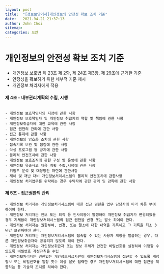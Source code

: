 ```yaml
---
layout: post
title:  "[정보보안기사]개인정보의 안전성 확보 조치 기준"
date:   2021-04-21 21:37:13
author: John Choi
sitemap:
categories: 보안
---
```


# 개인정보의 안전성 확보 조치 기준

- 개인정보 보호법 제 23조 제 2항, 제 24조 제3항, 제 29조에 근거한 기준
- 안정성을 확보하기 위한 세부적 기준 제시
- 개인정보 처리자에게 적용

#### 제 4조 - 내부관리계획의 수립, 시행

```

- 개인정보 보호책임자의 지정에 관한 사항
- 개인정보 보호책임자 및 개인정보 취급자의 역할 및 책임에 관한 사항
- 개인정보취급자에 대한 교육에 관한 사항
- 접근 권한의 관리에 관한 사항
- 접근 통제에 관한 사항
- 개인정보의 암호화 조치에 관한 사항
- 접속기록 보관 및 점검에 관한 사항
- 악성 프로그램 등 방지에 관한 사항
- 물리적 안전조치에 관한 사항
- 개인정보 보호조직에 관한 구성 및 운영에 관한 사항
- 개인정보 유출사고 대응 계획 수립,시행에 관한 사항
- 위험도 분석 및 대응방안 마련에 관한사항
- 재해 및 재난 대비 개인정보처리시스템의 물리적 안전조치에 관한사항
- 개인정보 처리업무를 위탁하는 경우 수탁자에 관한 관리 및 감독에 관한 사항

```

#### 제 5조 - 접근권한의 관리

```
- 개인정보 처리자는 개인정보처리시스템에 대한 접근 권한을 업무 담당자에 따라 차등 부여 하여야 한다.
- 개인정보 처리자는 전보 또는 퇴직 등 인사이동이 발생하여 개인정보 취급자가 변경되었을 경우 지체없이 개인정보처리시스템의 접근 권한을 변경 또는 말소 하여야 한다.
- 개인저보 처리자는 권한부여, 변경, 또는 말소에 대한 내역을 기록하고 그 기록을 최소 3년간 보관하여야 한다.
- 개인정보 처리자는 개인정보처리시스템에 접속할 수 있는 사용자 계정을 발급하는 경우, 다른 개인정보취급자와 공유되지 않도록 해야 한다.
- 개인정보 처리자는 개인정보취급자 또는 정보 주체가 안전한 비밀번호를 설정하여 이행할 수 있도록 비밀번호 작성규칙을 수립
- 개인정보처리자는 권한있는 개인정보취급자만이 개인정보처리시스템에 접근할 수 있도록 계정정보 또는 비밀번호를 일정 횟수 이상 잘못 입력한 경우 개인정보처리시스템에 대한 접근을 제한하는 등 기술적 조치를 하여야 한다.
```